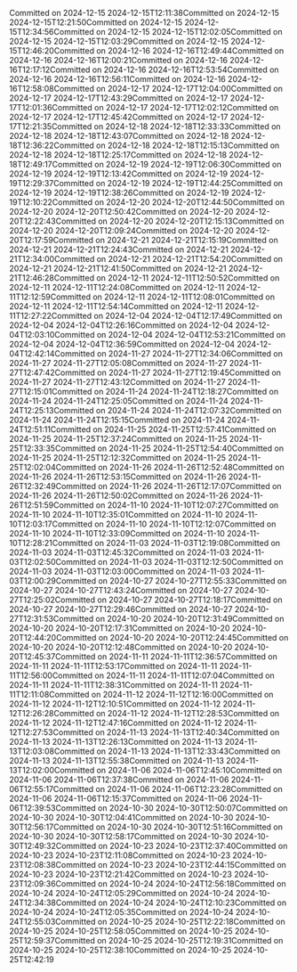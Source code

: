 Committed on 2024-12-15 2024-12-15T12:11:38Committed on 2024-12-15 2024-12-15T12:21:50Committed on 2024-12-15 2024-12-15T12:34:56Committed on 2024-12-15 2024-12-15T12:02:05Committed on 2024-12-15 2024-12-15T12:03:29Committed on 2024-12-15 2024-12-15T12:46:20Committed on 2024-12-16 2024-12-16T12:49:44Committed on 2024-12-16 2024-12-16T12:00:21Committed on 2024-12-16 2024-12-16T12:17:12Committed on 2024-12-16 2024-12-16T12:53:54Committed on 2024-12-16 2024-12-16T12:56:11Committed on 2024-12-16 2024-12-16T12:58:08Committed on 2024-12-17 2024-12-17T12:04:00Committed on 2024-12-17 2024-12-17T12:43:29Committed on 2024-12-17 2024-12-17T12:01:36Committed on 2024-12-17 2024-12-17T12:02:12Committed on 2024-12-17 2024-12-17T12:45:42Committed on 2024-12-17 2024-12-17T12:21:35Committed on 2024-12-18 2024-12-18T12:33:33Committed on 2024-12-18 2024-12-18T12:43:07Committed on 2024-12-18 2024-12-18T12:36:22Committed on 2024-12-18 2024-12-18T12:15:13Committed on 2024-12-18 2024-12-18T12:25:17Committed on 2024-12-18 2024-12-18T12:49:17Committed on 2024-12-19 2024-12-19T12:06:30Committed on 2024-12-19 2024-12-19T12:13:42Committed on 2024-12-19 2024-12-19T12:29:37Committed on 2024-12-19 2024-12-19T12:44:25Committed on 2024-12-19 2024-12-19T12:38:26Committed on 2024-12-19 2024-12-19T12:10:22Committed on 2024-12-20 2024-12-20T12:44:50Committed on 2024-12-20 2024-12-20T12:50:42Committed on 2024-12-20 2024-12-20T12:22:43Committed on 2024-12-20 2024-12-20T12:15:13Committed on 2024-12-20 2024-12-20T12:09:24Committed on 2024-12-20 2024-12-20T12:17:59Committed on 2024-12-21 2024-12-21T12:15:19Committed on 2024-12-21 2024-12-21T12:24:43Committed on 2024-12-21 2024-12-21T12:34:00Committed on 2024-12-21 2024-12-21T12:54:20Committed on 2024-12-21 2024-12-21T12:41:50Committed on 2024-12-21 2024-12-21T12:46:28Committed on 2024-12-11 2024-12-11T12:50:52Committed on 2024-12-11 2024-12-11T12:24:08Committed on 2024-12-11 2024-12-11T12:12:59Committed on 2024-12-11 2024-12-11T12:08:01Committed on 2024-12-11 2024-12-11T12:54:14Committed on 2024-12-11 2024-12-11T12:27:22Committed on 2024-12-04 2024-12-04T12:17:49Committed on 2024-12-04 2024-12-04T12:26:16Committed on 2024-12-04 2024-12-04T12:03:10Committed on 2024-12-04 2024-12-04T12:53:21Committed on 2024-12-04 2024-12-04T12:36:59Committed on 2024-12-04 2024-12-04T12:42:14Committed on 2024-11-27 2024-11-27T12:34:06Committed on 2024-11-27 2024-11-27T12:05:08Committed on 2024-11-27 2024-11-27T12:47:42Committed on 2024-11-27 2024-11-27T12:19:45Committed on 2024-11-27 2024-11-27T12:43:12Committed on 2024-11-27 2024-11-27T12:15:01Committed on 2024-11-24 2024-11-24T12:18:27Committed on 2024-11-24 2024-11-24T12:25:05Committed on 2024-11-24 2024-11-24T12:25:13Committed on 2024-11-24 2024-11-24T12:07:32Committed on 2024-11-24 2024-11-24T12:15:15Committed on 2024-11-24 2024-11-24T12:51:11Committed on 2024-11-25 2024-11-25T12:57:41Committed on 2024-11-25 2024-11-25T12:37:24Committed on 2024-11-25 2024-11-25T12:33:35Committed on 2024-11-25 2024-11-25T12:54:40Committed on 2024-11-25 2024-11-25T12:12:32Committed on 2024-11-25 2024-11-25T12:02:04Committed on 2024-11-26 2024-11-26T12:52:48Committed on 2024-11-26 2024-11-26T12:53:15Committed on 2024-11-26 2024-11-26T12:32:49Committed on 2024-11-26 2024-11-26T12:17:07Committed on 2024-11-26 2024-11-26T12:50:02Committed on 2024-11-26 2024-11-26T12:51:59Committed on 2024-11-10 2024-11-10T12:07:27Committed on 2024-11-10 2024-11-10T12:35:01Committed on 2024-11-10 2024-11-10T12:03:17Committed on 2024-11-10 2024-11-10T12:12:07Committed on 2024-11-10 2024-11-10T12:33:09Committed on 2024-11-10 2024-11-10T12:28:21Committed on 2024-11-03 2024-11-03T12:19:08Committed on 2024-11-03 2024-11-03T12:45:32Committed on 2024-11-03 2024-11-03T12:02:50Committed on 2024-11-03 2024-11-03T12:12:50Committed on 2024-11-03 2024-11-03T12:03:00Committed on 2024-11-03 2024-11-03T12:00:29Committed on 2024-10-27 2024-10-27T12:55:33Committed on 2024-10-27 2024-10-27T12:43:24Committed on 2024-10-27 2024-10-27T12:25:02Committed on 2024-10-27 2024-10-27T12:18:17Committed on 2024-10-27 2024-10-27T12:29:46Committed on 2024-10-27 2024-10-27T12:31:53Committed on 2024-10-20 2024-10-20T12:31:49Committed on 2024-10-20 2024-10-20T12:17:31Committed on 2024-10-20 2024-10-20T12:44:20Committed on 2024-10-20 2024-10-20T12:24:45Committed on 2024-10-20 2024-10-20T12:12:48Committed on 2024-10-20 2024-10-20T12:45:37Committed on 2024-11-11 2024-11-11T12:36:57Committed on 2024-11-11 2024-11-11T12:53:17Committed on 2024-11-11 2024-11-11T12:56:00Committed on 2024-11-11 2024-11-11T12:07:04Committed on 2024-11-11 2024-11-11T12:38:31Committed on 2024-11-11 2024-11-11T12:11:08Committed on 2024-11-12 2024-11-12T12:16:00Committed on 2024-11-12 2024-11-12T12:10:51Committed on 2024-11-12 2024-11-12T12:26:28Committed on 2024-11-12 2024-11-12T12:28:53Committed on 2024-11-12 2024-11-12T12:47:16Committed on 2024-11-12 2024-11-12T12:27:53Committed on 2024-11-13 2024-11-13T12:40:34Committed on 2024-11-13 2024-11-13T12:26:13Committed on 2024-11-13 2024-11-13T12:03:08Committed on 2024-11-13 2024-11-13T12:33:43Committed on 2024-11-13 2024-11-13T12:55:38Committed on 2024-11-13 2024-11-13T12:02:00Committed on 2024-11-06 2024-11-06T12:45:10Committed on 2024-11-06 2024-11-06T12:37:38Committed on 2024-11-06 2024-11-06T12:55:17Committed on 2024-11-06 2024-11-06T12:23:28Committed on 2024-11-06 2024-11-06T12:15:37Committed on 2024-11-06 2024-11-06T12:39:53Committed on 2024-10-30 2024-10-30T12:50:07Committed on 2024-10-30 2024-10-30T12:04:41Committed on 2024-10-30 2024-10-30T12:56:17Committed on 2024-10-30 2024-10-30T12:51:16Committed on 2024-10-30 2024-10-30T12:58:17Committed on 2024-10-30 2024-10-30T12:49:32Committed on 2024-10-23 2024-10-23T12:37:40Committed on 2024-10-23 2024-10-23T12:11:08Committed on 2024-10-23 2024-10-23T12:08:38Committed on 2024-10-23 2024-10-23T12:44:15Committed on 2024-10-23 2024-10-23T12:21:42Committed on 2024-10-23 2024-10-23T12:09:36Committed on 2024-10-24 2024-10-24T12:56:18Committed on 2024-10-24 2024-10-24T12:05:29Committed on 2024-10-24 2024-10-24T12:34:38Committed on 2024-10-24 2024-10-24T12:10:23Committed on 2024-10-24 2024-10-24T12:05:35Committed on 2024-10-24 2024-10-24T12:55:03Committed on 2024-10-25 2024-10-25T12:22:18Committed on 2024-10-25 2024-10-25T12:58:05Committed on 2024-10-25 2024-10-25T12:59:37Committed on 2024-10-25 2024-10-25T12:19:31Committed on 2024-10-25 2024-10-25T12:38:10Committed on 2024-10-25 2024-10-25T12:42:19